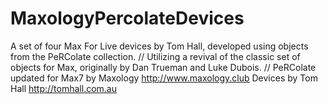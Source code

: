 # MaxologyPercolateDevices
A set of four Max For Live devices by Tom Hall, developed using objects from the PeRColate collection.
//
Utilizing a revival of the classic set of objects for Max, originally by Dan Trueman and Luke Dubois.
//
PeRColate updated for Max7 by Maxology  http://www.maxology.club
Devices by Tom Hall http://tomhall.com.au


